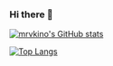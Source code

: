 ### Hi there 👋

[![mrvkino's GitHub stats](https://github-readme-stats.vercel.app/api?username=mrvkino&theme=onedark&count_private=true)](https://github.com/anuraghazra/github-readme-stats)

[![Top Langs](https://github-readme-stats.vercel.app/api/top-langs/?username=mrvkino&layout=compact&theme=onedar?exclude_repo=homebrew-tap,homebrew-cask-fonts)](https://github.com/anuraghazra/github-readme-stats)


<!--
**mrvkino/mrvkino** is a ✨ _special_ ✨ repository because its `README.md` (this file) appears on your GitHub profile.

Here are some ideas to get you started:

- 🔭 I’m currently working on ...
- 🌱 I’m currently learning ...
- 👯 I’m looking to collaborate on ...
- 🤔 I’m looking for help with ...
- 💬 Ask me about ...
- 📫 How to reach me: ...
- 😄 Pronouns: ...
- ⚡ Fun fact: ...
-->
